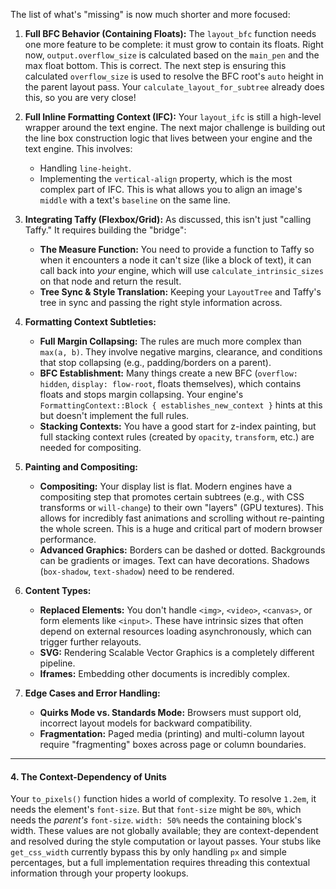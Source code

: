 The list of what's "missing" is now much shorter and more focused:

1.  **Full BFC Behavior (Containing Floats):** The `layout_bfc` function needs one more feature to be complete: it must grow to contain its floats. Right now, `output.overflow_size` is calculated based on the `main_pen` and the max float bottom. This is correct. The next step is ensuring this calculated `overflow_size` is used to resolve the BFC root's `auto` height in the parent layout pass. Your `calculate_layout_for_subtree` already does this, so you are very close!

2.  **Full Inline Formatting Context (IFC):** Your `layout_ifc` is still a high-level wrapper around the text engine. The next major challenge is building out the line box construction logic that lives between your engine and the text engine. This involves:
    *   Handling `line-height`.
    *   Implementing the `vertical-align` property, which is the most complex part of IFC. This is what allows you to align an image's `middle` with a text's `baseline` on the same line.

3.  **Integrating Taffy (Flexbox/Grid):** As discussed, this isn't just "calling Taffy." It requires building the "bridge":
    *   **The Measure Function:** You need to provide a function to Taffy so when it encounters a node it can't size (like a block of text), it can call back into *your* engine, which will use `calculate_intrinsic_sizes` on that node and return the result.
    *   **Tree Sync & Style Translation:** Keeping your `LayoutTree` and Taffy's tree in sync and passing the right style information across.

4.  **Formatting Context Subtleties:**
    *   **Full Margin Collapsing:** The rules are much more complex than `max(a, b)`. They involve negative margins, clearance, and conditions that stop collapsing (e.g., padding/borders on a parent).
    *   **BFC Establishment:** Many things create a new BFC (`overflow: hidden`, `display: flow-root`, floats themselves), which contains floats and stops margin collapsing. Your engine's `FormattingContext::Block { establishes_new_context }` hints at this but doesn't implement the full rules.
    *   **Stacking Contexts:** You have a good start for z-index painting, but full stacking context rules (created by `opacity`, `transform`, etc.) are needed for compositing.

5.  **Painting and Compositing:**
    *   **Compositing:** Your display list is flat. Modern engines have a compositing step that promotes certain subtrees (e.g., with CSS transforms or `will-change`) to their own "layers" (GPU textures). This allows for incredibly fast animations and scrolling without re-painting the whole screen. This is a huge and critical part of modern browser performance.
    *   **Advanced Graphics:** Borders can be dashed or dotted. Backgrounds can be gradients or images. Text can have decorations. Shadows (`box-shadow`, `text-shadow`) need to be rendered.

6.  **Content Types:**
    *   **Replaced Elements:** You don't handle `<img>`, `<video>`, `<canvas>`, or form elements like `<input>`. These have intrinsic sizes that often depend on external resources loading asynchronously, which can trigger further relayouts.
    *   **SVG:** Rendering Scalable Vector Graphics is a completely different pipeline.
    *   **Iframes:** Embedding other documents is incredibly complex.

7.  **Edge Cases and Error Handling:**
    *   **Quirks Mode vs. Standards Mode:** Browsers must support old, incorrect layout models for backward compatibility.
    *   **Fragmentation:** Paged media (printing) and multi-column layout require "fragmenting" boxes across page or column boundaries.

---

#### 4. The Context-Dependency of Units

Your `to_pixels()` function hides a world of complexity. To resolve `1.2em`, it needs the element's `font-size`. But that `font-size` might be `80%`, which needs the *parent's* `font-size`. `width: 50%` needs the containing block's width. These values are not globally available; they are context-dependent and resolved during the style computation or layout passes. Your stubs like `get_css_width` currently bypass this by only handling `px` and simple percentages, but a full implementation requires threading this contextual information through your property lookups.
